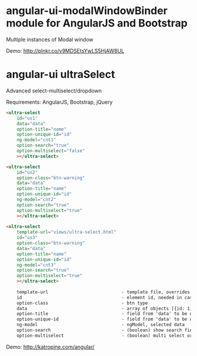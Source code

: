 angular-ui-modalWindowBinder module for AngularJS and Bootstrap
=======================================================

Multiple instances of Modal window

Demo:
http://plnkr.co/v9MDSEtsYwLS5HjAW8UL


angular-ui ultraSelect
==============================================
Advanced select-multiselect/dropdown

Requirements: AngularJS, Bootstrap, jQuery

```html
<ultra-select 
    id="us1" 
    data="data" 
    option-title="name" 
    option-unique-id="id" 
    ng-model="cnt1" 
    option-search="true" 
    option-multiselect="false"
    ></ultra-select>

<ultra-select 
    id="us2" 
    option-class="btn-warning" 
    data="data" 
    option-title="name" 
    option-unique-id="id" 
    ng-model="cnt2" 
    option-search="true" 
    option-multiselect="true"
    ></ultra-select>
    
<ultra-select
    template-url="views/ultra-select.html"  
    id="us3"                                
    option-class="btn-warning"              
    data="data"                             
    option-title="name"                    
    option-unique-id="id"                  
    ng-model="cnt3"                         
    option-search="true"                    
    option-multiselect="true"               
    ></ultra-select>
    
    template-url                            - template file, overrides the built in one
    id                                      - element id, needed in case of multiple instances
    option-class                            - btn type 
    data                                    - array of objects [{id: 1, name: 'Australia'}, {id:2, name: 'Serbia'}]
    option-title                            - field from 'data' to be used as item title
    option-unique-id                        - field from 'data' to be used as unique identifier of data object
    ng-model                                - ngModel, selected data
    option-search                           - (boolean) show search field 
    option-multiselect                      - (boolean) multi select or single select
```
Demo: http://katropine.com/angular/
